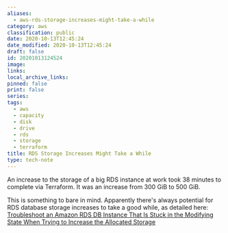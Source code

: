 ```yaml
---
aliases:
  - aws-rds-storage-increases-might-take-a-while
category: aws
classification: public
date: 2020-10-13T12:45:24
date_modified: 2020-10-13T12:45:24
draft: false
id: 20201013124524
image: 
links: 
local_archive_links: 
pinned: false
print: false
series: 
tags:
  - aws
  - capacity
  - disk
  - drive
  - rds
  - storage
  - terraform
title: RDS Storage Increases Might Take a While
type: tech-note
---
```


An increase to the storage of a big RDS instance at work took 38 minutes to complete via Terraform. It was an increase from 300 GiB to 500 GiB.

This is something to bare in mind. Apparently there's always potential for RDS database storage increases to take a good while, as detailed here: [Troubleshoot an Amazon RDS DB Instance That Is Stuck in the Modifying State When Trying to Increase the Allocated Storage](https://aws.amazon.com/premiumsupport/knowledge-center/rds-stuck-modifying/)
